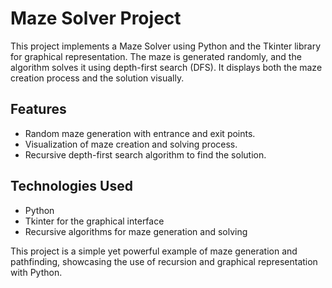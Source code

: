 # Maze Solver Project

This project implements a Maze Solver using Python and the Tkinter library for graphical representation. The maze is generated randomly, and the algorithm solves it using depth-first search (DFS). It displays both the maze creation process and the solution visually.

## Features
- Random maze generation with entrance and exit points.
- Visualization of maze creation and solving process.
- Recursive depth-first search algorithm to find the solution.

## Technologies Used
- Python
- Tkinter for the graphical interface
- Recursive algorithms for maze generation and solving

This project is a simple yet powerful example of maze generation and pathfinding, showcasing the use of recursion and graphical representation with Python.
